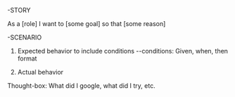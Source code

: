 -STORY

As a [role] I want to [some goal] so that [some reason]

-SCENARIO

1) Expected behavior to include conditions
--conditions:
	Given, when, then format

2)  Actual behavior

Thought-box:
What did I google, what did I try, etc.

